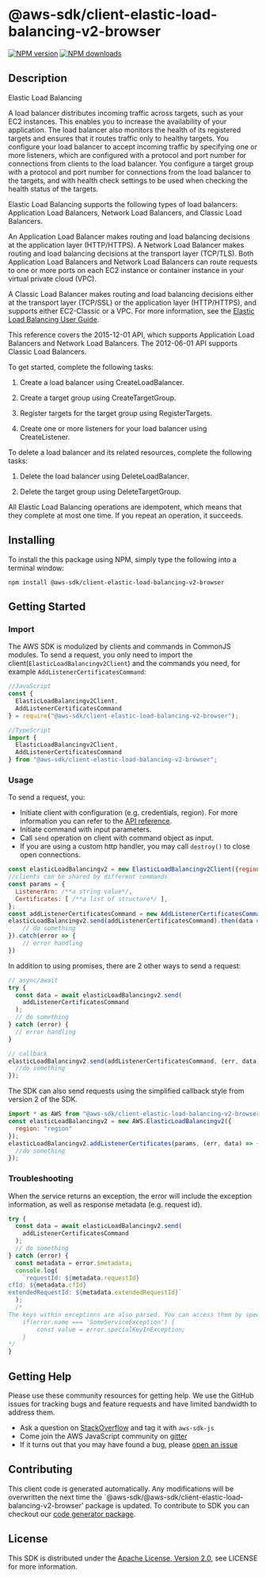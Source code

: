 # @aws-sdk/client-elastic-load-balancing-v2-browser

[![NPM version](https://img.shields.io/npm/v/@aws-sdk/client-elastic-load-balancing-v2-browser/preview.svg)](https://www.npmjs.com/package/@aws-sdk/client-elastic-load-balancing-v2-browser)
[![NPM downloads](https://img.shields.io/npm/dm/@aws-sdk/client-elastic-load-balancing-v2-browser.svg)](https://www.npmjs.com/package/@aws-sdk/client-elastic-load-balancing-v2-browser)

## Description

<fullname>Elastic Load Balancing</fullname> <p>A load balancer distributes incoming traffic across targets, such as your EC2 instances. This enables you to increase the availability of your application. The load balancer also monitors the health of its registered targets and ensures that it routes traffic only to healthy targets. You configure your load balancer to accept incoming traffic by specifying one or more listeners, which are configured with a protocol and port number for connections from clients to the load balancer. You configure a target group with a protocol and port number for connections from the load balancer to the targets, and with health check settings to be used when checking the health status of the targets.</p> <p>Elastic Load Balancing supports the following types of load balancers: Application Load Balancers, Network Load Balancers, and Classic Load Balancers.</p> <p>An Application Load Balancer makes routing and load balancing decisions at the application layer (HTTP/HTTPS). A Network Load Balancer makes routing and load balancing decisions at the transport layer (TCP/TLS). Both Application Load Balancers and Network Load Balancers can route requests to one or more ports on each EC2 instance or container instance in your virtual private cloud (VPC).</p> <p>A Classic Load Balancer makes routing and load balancing decisions either at the transport layer (TCP/SSL) or the application layer (HTTP/HTTPS), and supports either EC2-Classic or a VPC. For more information, see the <a href="https://docs.aws.amazon.com/elasticloadbalancing/latest/userguide/">Elastic Load Balancing User Guide</a>.</p> <p>This reference covers the 2015-12-01 API, which supports Application Load Balancers and Network Load Balancers. The 2012-06-01 API supports Classic Load Balancers.</p> <p>To get started, complete the following tasks:</p> <ol> <li> <p>Create a load balancer using <a>CreateLoadBalancer</a>.</p> </li> <li> <p>Create a target group using <a>CreateTargetGroup</a>.</p> </li> <li> <p>Register targets for the target group using <a>RegisterTargets</a>.</p> </li> <li> <p>Create one or more listeners for your load balancer using <a>CreateListener</a>.</p> </li> </ol> <p>To delete a load balancer and its related resources, complete the following tasks:</p> <ol> <li> <p>Delete the load balancer using <a>DeleteLoadBalancer</a>.</p> </li> <li> <p>Delete the target group using <a>DeleteTargetGroup</a>.</p> </li> </ol> <p>All Elastic Load Balancing operations are idempotent, which means that they complete at most one time. If you repeat an operation, it succeeds.</p>

## Installing

To install the this package using NPM, simply type the following into a terminal window:

```
npm install @aws-sdk/client-elastic-load-balancing-v2-browser
```

## Getting Started

### Import

The AWS SDK is modulized by clients and commands in CommonJS modules. To send a request, you only need to import the client(`ElasticLoadBalancingv2Client`) and the commands you need, for example `AddListenerCertificatesCommand`:

```javascript
//JavaScript
const {
  ElasticLoadBalancingv2Client,
  AddListenerCertificatesCommand
} = require("@aws-sdk/client-elastic-load-balancing-v2-browser");
```

```javascript
//TypeScript
import {
  ElasticLoadBalancingv2Client,
  AddListenerCertificatesCommand
} from "@aws-sdk/client-elastic-load-balancing-v2-browser";
```

### Usage

To send a request, you:

- Initiate client with configuration (e.g. credentials, region). For more information you can refer to the [API reference][].
- Initiate command with input parameters.
- Call `send` operation on client with command object as input.
- If you are using a custom http handler, you may call `destroy()` to close open connections.

```javascript
const elasticLoadBalancingv2 = new ElasticLoadBalancingv2Client({region: 'region'});
//clients can be shared by different commands
const params = {
  ListenerArn: /**a string value*/,
  Certificates: [ /**a list of structure*/ ],
};
const addListenerCertificatesCommand = new AddListenerCertificatesCommand(params);
elasticLoadBalancingv2.send(addListenerCertificatesCommand).then(data => {
    // do something
}).catch(error => {
    // error handling
})
```

In addition to using promises, there are 2 other ways to send a request:

```javascript
// async/await
try {
  const data = await elasticLoadBalancingv2.send(
    addListenerCertificatesCommand
  );
  // do something
} catch (error) {
  // error handling
}
```

```javascript
// callback
elasticLoadBalancingv2.send(addListenerCertificatesCommand, (err, data) => {
  //do something
});
```

The SDK can also send requests using the simplified callback style from version 2 of the SDK.

```javascript
import * as AWS from "@aws-sdk/client-elastic-load-balancing-v2-browser";
const elasticLoadBalancingv2 = new AWS.ElasticLoadBalancingv2({
  region: "region"
});
elasticLoadBalancingv2.addListenerCertificates(params, (err, data) => {
  //do something
});
```

### Troubleshooting

When the service returns an exception, the error will include the exception information, as well as response metadata (e.g. request id).

```javascript
try {
  const data = await elasticLoadBalancingv2.send(
    addListenerCertificatesCommand
  );
  // do something
} catch (error) {
  const metadata = error.$metadata;
  console.log(
    `requestId: ${metadata.requestId}
cfId: ${metadata.cfId}
extendedRequestId: ${metadata.extendedRequestId}`
  );
  /*
The keys within exceptions are also parsed. You can access them by specifying exception names:
    if(error.name === 'SomeServiceException') {
        const value = error.specialKeyInException;
    }
*/
}
```

## Getting Help

Please use these community resources for getting help. We use the GitHub issues for tracking bugs and feature requests and have limited bandwidth to address them.

- Ask a question on [StackOverflow](https://stackoverflow.com/questions/tagged/aws-sdk-js) and tag it with `aws-sdk-js`
- Come join the AWS JavaScript community on [gitter](https://gitter.im/aws/aws-sdk-js-v3)
- If it turns out that you may have found a bug, please [open an issue](https://github.com/aws/aws-sdk-js-v3/issues)

## Contributing

This client code is generated automatically. Any modifications will be overwritten the next time the `@aws-sdk/@aws-sdk/client-elastic-load-balancing-v2-browser' package is updated. To contribute to SDK you can checkout our [code generator package][].

## License

This SDK is distributed under the
[Apache License, Version 2.0](http://www.apache.org/licenses/LICENSE-2.0),
see LICENSE for more information.

[code generator package]: https://github.com/aws/aws-sdk-js-v3/tree/master/packages/service-types-generator
[api reference]: https://docs.aws.amazon.com/AWSJavaScriptSDK/latest/
